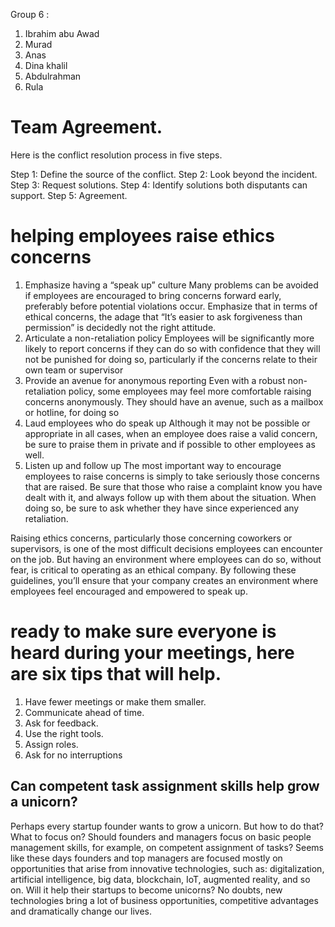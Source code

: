 
Group 6 :
1. Ibrahim abu Awad
2. Murad
3.  Anas
4.  Dina khalil
5.  Abdulrahman
6.  Rula



# Team Agreement.

Here is the conflict resolution process in five steps.

Step 1: Define the source of the conflict. 
Step 2: Look beyond the incident.
Step 3: Request solutions. 
Step 4: Identify solutions both disputants can support.
Step 5: Agreement.

# helping employees raise ethics concerns 

1. Emphasize having a “speak up” culture
Many problems can be avoided if employees are encouraged to bring concerns forward early, preferably before potential violations occur. Emphasize that in terms of ethical concerns, the adage that “It’s easier to ask forgiveness than permission” is decidedly not the right attitude.
2. Articulate a non-retaliation policy
Employees will be significantly more likely to report concerns if they can do so with confidence that they will not be punished for doing so, particularly if the concerns relate to their own team or supervisor
3. Provide an avenue for anonymous reporting
Even with a robust non-retaliation policy, some employees may feel more comfortable raising concerns anonymously. They should have an avenue, such as a mailbox or hotline, for doing so
4. Laud employees who do speak up
Although it may not be possible or appropriate in all cases, when an employee does raise a valid concern, be sure to praise them in private and if possible to other employees as well.
5. Listen up and follow up
The most important way to encourage employees to raise concerns is simply to take seriously those concerns that are raised. Be sure that those who raise a complaint know you have dealt with it, and always follow up with them about the situation. When doing so, be sure to ask whether they have since experienced any retaliation.

Raising ethics concerns, particularly those concerning coworkers or supervisors, is one of the most difficult decisions employees can encounter on the job. But having an environment where employees can do so, without fear, is critical to operating as an ethical company. By following these guidelines, you’ll ensure that your company creates an environment where employees feel encouraged and empowered to speak up.


 # ready to make sure everyone is heard during your meetings, here are six tips that will help.
1. Have fewer meetings or make them smaller.
2. Communicate ahead of time.
3. Ask for feedback.
4. Use the right tools.
5.  Assign roles.
6.  Ask for no interruptions

## Can competent task assignment skills help grow a unicorn?
Perhaps every startup founder wants to grow a unicorn. But how to do that? What to focus on? Should founders and managers focus on basic people management skills, for example, on competent assignment of tasks?
Seems like these days founders and top managers are focused mostly on opportunities that arise from innovative technologies, such as: digitalization, artificial intelligence, big data, blockchain, IoT, augmented reality, and so on.
Will it help their startups to become unicorns?
No doubts, new technologies bring a lot of business opportunities, competitive advantages and dramatically change our lives.
